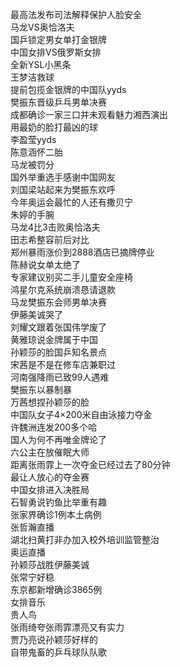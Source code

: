 最高法发布司法解释保护人脸安全  
马龙VS奥恰洛夫  
国乒锁定男女单打金银牌  
中国女排VS俄罗斯女排  
全新YSL小黑条  
王梦洁救球  
提前包揽金银牌的中国队yyds  
樊振东晋级乒乓男单决赛  
成都确诊一家三口并未观看魅力湘西演出  
用最奶的脸打最凶的球  
李盈莹yyds  
陈意涵怀二胎  
马龙被罚分  
国外举重选手感谢中国网友  
刘国梁站起来为樊振东欢呼  
今年奥运会最忙的人还有撒贝宁  
朱婷的手腕  
马龙4比3击败奥恰洛夫  
田志希整容前后对比  
郑州暴雨涨价到2888酒店已摘牌停业  
陈赫说女单太绝了  
专家建议别买二手儿童安全座椅  
鸿星尔克系统崩溃恳请退款  
马龙樊振东会师男单决赛  
伊藤美诚哭了  
刘耀文跟着张国伟学废了  
黄雅琼说金牌属于中国  
孙颖莎的脸国乒知名景点  
宋茜是不是在修车店兼职过  
河南强降雨已致99人遇难  
樊振东以暴制暴  
万茜想捏孙颖莎的脸  
中国队女子4×200米自由泳接力夺金  
许魏洲连发200多个哈  
国人为何不再唯金牌论了  
六公主在放催眠大师  
距离张雨霏上一次夺金已经过去了80分钟  
最让人放心的夺金赛  
中国女排进入决胜局  
石智勇说钓鱼比举重有趣  
张家界确诊1例本土病例  
张哲瀚直播  
湖北扫黄打非办加入校外培训监管整治  
奥运直播  
孙颖莎战胜伊藤美诚  
张常宁好稳  
东京都新增确诊3865例  
女排音乐  
贵人鸟  
张雨绮夸张雨霏漂亮又有实力  
贾乃亮说孙颖莎好样的  
自带鬼畜的乒乓球队队歌  
